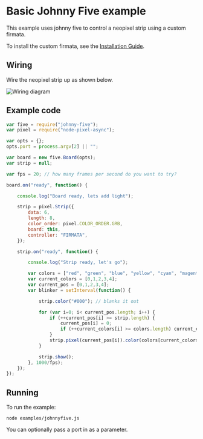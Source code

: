 # Basic Johnny Five example

This example uses johnny five to control a neopixel strip using a custom firmata.

To install the custom firmata, see the [Installation Guide](installation.md).

## Wiring

Wire the neopixel strip up as shown below.

![Wiring diagram](breadboard/custom_firmata_bb.png)

## Example code

```js
var five = require("johnny-five");
var pixel = require("node-pixel-async");

var opts = {};
opts.port = process.argv[2] || "";

var board = new five.Board(opts);
var strip = null;

var fps = 20; // how many frames per second do you want to try?

board.on("ready", function() {

    console.log("Board ready, lets add light");

    strip = pixel.Strip({
        data: 6,
        length: 8,
        color_order: pixel.COLOR_ORDER.GRB,
        board: this,
        controller: "FIRMATA",
    });

    strip.on("ready", function() {

        console.log("Strip ready, let's go");

        var colors = ["red", "green", "blue", "yellow", "cyan", "magenta", "white"];
        var current_colors = [0,1,2,3,4];
        var current_pos = [0,1,2,3,4];
        var blinker = setInterval(function() {

            strip.color("#000"); // blanks it out

            for (var i=0; i< current_pos.length; i++) {
                if (++current_pos[i] >= strip.length) {
                    current_pos[i] = 0;
                    if (++current_colors[i] >= colors.length) current_colors[i] = 0;
                }
                strip.pixel(current_pos[i]).color(colors[current_colors[i]]);
            }

            strip.show();
        }, 1000/fps);
    });
});
```

## Running

To run the example:

```
node examples/johnnyfive.js
```

You can optionally pass a port in as a parameter.

